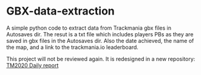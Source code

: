 # GBX-data-extraction
A simple python code to extract data from Trackmania gbx files in Autosaves dir.
The resut is a txt file which includes players PBs as they are saved in gbx files
in the Autosaves dir. Also the date achieved, the name of the map, and a link to
the trackmania.io leaderboard.

This project will not be reviewed again. It is redesigned in a new repository:
[TM2020 Daily report](https://github.com/cinephos/TM2020-Daily-report)
